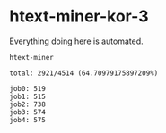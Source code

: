 # htext-miner-kor-3

Everything doing here is automated.

```
htext-miner

total: 2921/4514 (64.70979175897209%)

job0: 519
job1: 515
job2: 738
job3: 574
job4: 575
```